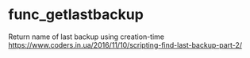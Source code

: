 # func_getlastbackup
Return name of last backup using creation-time</br>
https://www.coders.in.ua/2016/11/10/scripting-find-last-backup-part-2/
